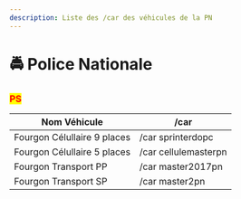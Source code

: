 ```yaml
---
description: Liste des /car des véhicules de la PN
---
```


# 🚔 Police Nationale

### <mark style="color:red;">PS</mark>

| Nom Véhicule                | /car                 |
| --------------------------- | -------------------- |
| Fourgon Célullaire 9 places | /car sprinterdopc    |
| Fourgon Célullaire 5 places | /car cellulemasterpn |
| Fourgon Transport PP        | /car master2017pn    |
| Fourgon Transport SP        | /car master2pn       |
